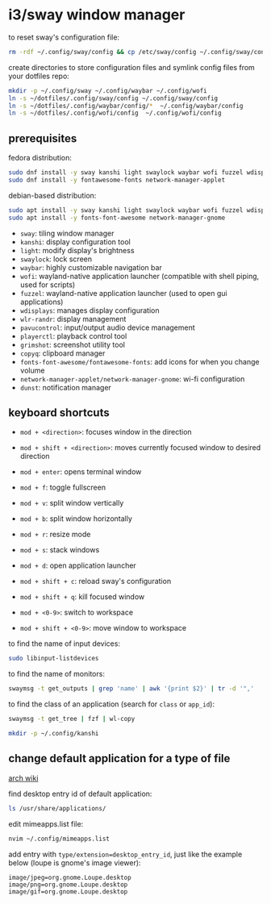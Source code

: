 
# i3/sway window manager

to reset sway's configuration file:

```bash
rm -rdf ~/.config/sway/config && cp /etc/sway/config ~/.config/sway/config
```

create directories to store configuration files and symlink config files from your dotfiles repo:

```bash
mkdir -p ~/.config/sway ~/.config/waybar ~/.config/wofi
ln -s ~/dotfiles/.config/sway/config ~/.config/sway/config
ln -s ~/dotfiles/.config/waybar/config/*  ~/.config/waybar/config
ln -s ~/dotfiles/.config/wofi/config  ~/.config/wofi/config
```

## prerequisites

fedora distribution:

```bash
sudo dnf install -y sway kanshi light swaylock waybar wofi fuzzel wdisplays wlr-randr pavucontrol grimshot copyq playerctl dunst
sudo dnf install -y fontawesome-fonts network-manager-applet
```

debian-based distribution:

```bash
sudo apt install -y sway kanshi light swaylock waybar wofi fuzzel wdisplays wlr-randr pavucontrol grimshot copyq playerctl dunst
sudo apt install -y fonts-font-awesome network-manager-gnome
```

- `sway`: tiling window manager
- `kanshi`: display configuration tool
- `light`: modify display's brightness
- `swaylock`: lock screen
- `waybar`: highly customizable navigation bar
- `wofi`: wayland-native application launcher (compatible with shell piping, used for scripts)
- `fuzzel`: wayland-native application launcher (used to open gui applications)
- `wdisplays`: manages display configuration
- `wlr-randr`: display management
- `pavucontrol`: input/output audio device management
- `playerctl`: playback control tool
- `grimshot`: screenshot utility tool
- `copyq`: clipboard manager
- `fonts-font-awesome/fontawesome-fonts`: add icons for when you change volume
- `network-manager-applet/network-manager-gnome`: wi-fi configuration
- `dunst`: notification manager

## keyboard shortcuts

- `mod + <direction>`: focuses window in the direction
- `mod + shift + <direction>`: moves currently focused window to desired direction

- `mod + enter`: opens terminal window
- `mod + f`: toggle fullscreen
- `mod + v`: split window vertically
- `mod + b`: split window horizontally
- `mod + r`: resize mode
- `mod + s`: stack windows
- `mod + d`: open application launcher

- `mod + shift + c`: reload sway's configuration
- `mod + shift + q`: kill focused window

- `mod + <0-9>`: switch to workspace
- `mod + shift + <0-9>`: move window to workspace


to find the name of input devices:

```bash
sudo libinput-listdevices
```

to find the name of monitors:

```bash
swaymsg -t get_outputs | grep 'name' | awk '{print $2}' | tr -d '",'
```

to find the class of an application (search for `class` or `app_id`):

```bash
swaymsg -t get_tree | fzf | wl-copy
```

```bash
mkdir -p ~/.config/kanshi
```

## change default application for a type of file

[arch wiki](https://wiki.archlinux.org/title/XDG_MIME_Applications)

find desktop entry id of default application:

```bash
ls /usr/share/applications/
```

edit mimeapps.list file:

```bash
nvim ~/.config/mimeapps.list
```

add entry with `type/extension=desktop_entry_id`, just like the example below (loupe is gnome's image viewer):

```
image/jpeg=org.gnome.Loupe.desktop
image/png=org.gnome.Loupe.desktop
image/gif=org.gnome.Loupe.desktop
```
